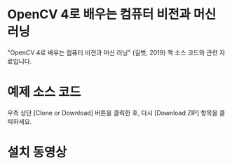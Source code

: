 # OpenCV 4로 배우는 컴퓨터 비전과 머신 러닝
"OpenCV 4로 배우는 컴퓨터 비전과 머신 러닝" (길벗, 2019) 책 소스 코드와 관련 자료입니다.

# 예제 소스 코드
우측 상단 [Clone or Download] 버튼을 클릭한 후, 다시 [Download ZIP] 항목을 클릭하세요.

# 설치 동영상

